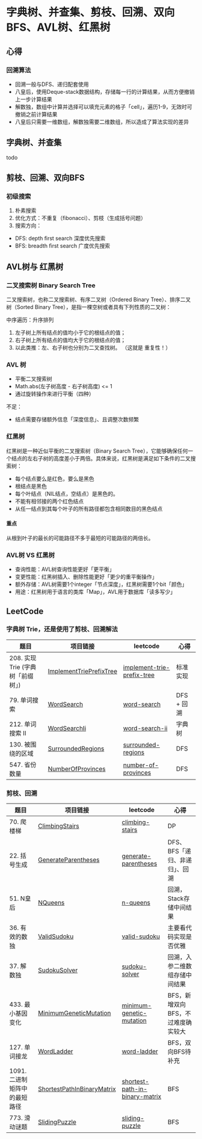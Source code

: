 # 字典树、并查集、剪枝、回溯、双向BFS、AVL树、红黑树

## 心得

### 回溯算法

- 回溯一般与DFS、递归配套使用
- 八皇后，使用Deque-stack数据结构，存储每一行的计算结果，从而方便撤销上一步计算结果
- 解数独，数组中计算并选择可以填充元素的格子「cell」，遍历1-9，无效时可撤销之前计算结果
- 八皇后只需要一维数组，解数独需要二维数组，所以造成了算法实现的差异

## 字典树、并查集

todo

## 剪枝、回溯、双向BFS

### 初级搜索

1. 朴素搜索
2. 优化方式：不重复（ﬁbonacci）、剪枝（生成括号问题）
3. 搜索方向：

- DFS: depth ﬁrst search 深度优先搜索
- BFS: breadth ﬁrst search 广度优先搜索

## AVL树与 红黑树

### 二叉搜索树 Binary Search Tree

二叉搜索树，也称二叉搜索树、有序二叉树（Ordered Binary Tree）、排序二叉树（Sorted Binary Tree），是指一棵空树或者具有下列性质的二叉树： 

中序遍历：升序排列

1. 左子树上所有结点的值均小于它的根结点的值；
2. 右子树上所有结点的值均大于它的根结点的值；
3. 以此类推：左、右子树也分别为二叉查找树。 （这就是 重复性！）

### AVL 树
- 平衡二叉搜索树
- Math.abs(左子树高度 - 右子树高度) <= 1
- 通过旋转操作来进行平衡（四种）

不足：

- 结点需要存储额外信息「深度信息」、且调整次数频繁

### 红黑树

红黑树是一种近似平衡的二叉搜索树（Binary Search Tree），它能够确保任何一个结点的左右子树的高度差小于两倍。具体来说，红黑树是满足如下条件的二叉搜索树：

- 每个结点要么是红色，要么是黑色
- 根结点是黑色
- 每个叶结点（NIL结点，空结点）是黑色的。
- 不能有相邻接的两个红色结点
- 从任一结点到其每个叶子的所有路径都包含相同数目的黑色结点

#### 重点

从根到叶子的最长的可能路径不多于最短的可能路径的两倍长。

### AVL树 VS 红黑树

- 查询性能：AVL树查询性能更好「更平衡」
- 变更性能：红黑树插入、删除性能更好「更少的重平衡操作」
- 额外存储：AVL树需要1个integer「节点深度」，红黑树需要1个bit「颜色」
- 用途：红黑树用于语言的类库「Map」，AVL用于数据库「读多写少」

## LeetCode

### 字典树 Trie，还是使用了剪枝、回溯解法

| 题目 | 项目链接 | leetcode | 心得 |
|---|---|---|---|
| 208. 实现 Trie (字典树「前缀树」) | [ImplementTriePrefixTree](leetcode7/ImplementTriePrefixTree.java) | [implement-trie-prefix-tree](https://leetcode-cn.com/problems/implement-trie-prefix-tree/) | 标准实现 |
| 79. 单词搜索 | [WordSearch](leetcode7/WordSearch.java) | [word-search](https://leetcode-cn.com/problems/word-search/) | DFS + 回溯 |
| 212. 单词搜索 II | [WordSearchIi](leetcode7/WordSearchIi.java) | [word-search-ii](https://leetcode-cn.com/problems/word-search-ii/) | 字典树 |
| 130. 被围绕的区域 | [SurroundedRegions](leetcode7/SurroundedRegions.java) | [surrounded-regions](https://leetcode-cn.com/problems/surrounded-regions/) | DFS |
| 547. 省份数量 | [NumberOfProvinces](leetcode7/NumberOfProvinces.java) | [number-of-provinces](https://leetcode-cn.com/problems/number-of-provinces/) | DFS |

### 剪枝、回溯

| 题目 | 项目链接 | leetcode | 心得 |
|---|---|---|---|
| 70. 爬楼梯 | [ClimbingStairs](leetcode7/ClimbingStairs.java) | [climbing-stairs](https://leetcode-cn.com/problems/climbing-stairs/) | DP |
| 22. 括号生成 | [GenerateParentheses](leetcode7/GenerateParentheses.java) | [generate-parentheses](https://leetcode-cn.com/problems/generate-parentheses/) | DFS、BFS「递归、非递归」、回溯 |
| 51. N皇后 | [NQueens](leetcode7/NQueens.java) | [n-queens](https://leetcode-cn.com/problems/n-queens/) | 回溯，Stack存储中间结果 |
| 36. 有效的数独 | [ValidSudoku](leetcode7/ValidSudoku.java) | [valid-sudoku](https://leetcode-cn.com/problems/valid-sudoku/) | 主要看代码实现是否优雅 |
| 37. 解数独 | [SudokuSolver](leetcode7/SudokuSolver.java) | [sudoku-solver](https://leetcode-cn.com/problems/sudoku-solver/) | 回溯，入参二维数组存储中间结果 |
| 433. 最小基因变化 | [MinimumGeneticMutation](leetcode7/MinimumGeneticMutation.java) | [minimum-genetic-mutation](https://leetcode-cn.com/problems/minimum-genetic-mutation/) | BFS，新增双向BFS，不过难度确实较大 |
| 127. 单词接龙 | [WordLadder](leetcode7/WordLadder.java) | [word-ladder](https://leetcode-cn.com/problems/word-ladder/) | BFS，双向BFS待补充 |
| 1091. 二进制矩阵中的最短路径 | [ShortestPathInBinaryMatrix](leetcode7/ShortestPathInBinaryMatrix.java) | [shortest-path-in-binary-matrix](https://leetcode-cn.com/problems/shortest-path-in-binary-matrix/) | BFS |
| 773. 滑动谜题 | [SlidingPuzzle](leetcode7/SlidingPuzzle.java) | [sliding-puzzle](https://leetcode-cn.com/problems/sliding-puzzle/) | BFS |
